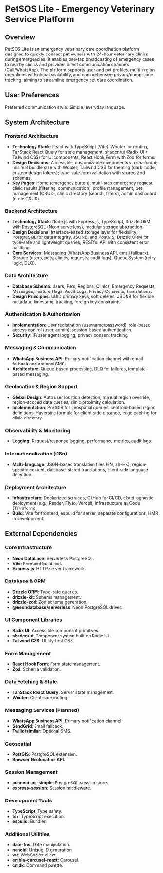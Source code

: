 # PetSOS Lite - Emergency Veterinary Service Platform

## Overview

PetSOS Lite is an emergency veterinary care coordination platform designed to quickly connect pet owners with 24-hour veterinary clinics during emergencies. It enables one-tap broadcasting of emergency cases to nearby clinics and provides direct communication channels (Call/WhatsApp). The platform supports user and pet profiles, multi-region operations with global scalability, and comprehensive privacy/compliance tracking, aiming to streamline emergency pet care coordination.

## User Preferences

Preferred communication style: Simple, everyday language.

## System Architecture

### Frontend Architecture
- **Technology Stack**: React with TypeScript (Vite), Wouter for routing, TanStack React Query for state management, shadcn/ui (Radix UI + Tailwind CSS) for UI components, React Hook Form with Zod for forms.
- **Design Decisions**: Accessible, customizable components via shadcn/ui; minimal bundle size with Wouter; Tailwind CSS for theming (dark mode, custom design tokens); type-safe form validation with shared Zod schemas.
- **Key Pages**: Home (emergency button), multi-step emergency request, clinic results (filtering, communication), profile management, pet management (CRUD), clinic directory (search, filters), admin dashboard (clinic CRUD).

### Backend Architecture
- **Technology Stack**: Node.js with Express.js, TypeScript, Drizzle ORM with PostgreSQL (Neon serverless), modular storage abstraction.
- **Design Decisions**: Interface-based storage layer for flexibility; PostgreSQL for data integrity, JSONB, and PostGIS; Drizzle ORM for type-safe and lightweight queries; RESTful API with consistent error handling.
- **Core Services**: Messaging (WhatsApp Business API, email fallback), Storage (users, pets, clinics, requests, audit logs), Queue System (retry logic, DLQ).

### Data Architecture
- **Database Schema**: Users, Pets, Regions, Clinics, Emergency Requests, Messages, Feature Flags, Audit Logs, Privacy Consents, Translations.
- **Design Principles**: UUID primary keys, soft deletes, JSONB for flexible metadata, timestamp tracking, foreign key constraints.

### Authentication & Authorization
- **Implementation**: User registration (username/password), role-based access control (user, admin), session-based authentication.
- **Security**: IP/user agent logging, privacy consent tracking.

### Messaging & Communication
- **WhatsApp Business API**: Primary notification channel with email fallback and optional SMS.
- **Architecture**: Queue-based processing, DLQ for failures, template-based messaging.

### Geolocation & Region Support
- **Global Design**: Auto user location detection, manual region override, region-scoped data queries, clinic proximity calculation.
- **Implementation**: PostGIS for geospatial queries, centroid-based region definitions, Haversine formula for client-side distance, edge caching for clinic directory.

### Observability & Monitoring
- **Logging**: Request/response logging, performance metrics, audit logs.

### Internationalization (i18n)
- **Multi-language**: JSON-based translation files (EN, zh-HK), region-specific content, database-stored translations, client-side language detection.

### Deployment Architecture
- **Infrastructure**: Dockerized services, GitHub for CI/CD, cloud-agnostic deployment (e.g., Render, Fly.io, Vercel), Infrastructure as Code (Terraform).
- **Build**: Vite for frontend, esbuild for server, separate configurations, HMR in development.

## External Dependencies

### Core Infrastructure
- **Neon Database**: Serverless PostgreSQL.
- **Vite**: Frontend build tool.
- **Express.js**: HTTP server framework.

### Database & ORM
- **Drizzle ORM**: Type-safe queries.
- **drizzle-kit**: Schema management.
- **drizzle-zod**: Zod schema generation.
- **@neondatabase/serverless**: Neon PostgreSQL driver.

### UI Component Libraries
- **Radix UI**: Accessible component primitives.
- **shadcn/ui**: Component system built on Radix UI.
- **Tailwind CSS**: Utility-first CSS.

### Form Management
- **React Hook Form**: Form state management.
- **Zod**: Schema validation.

### Data Fetching & State
- **TanStack React Query**: Server state management.
- **Wouter**: Client-side routing.

### Messaging Services (Planned)
- **WhatsApp Business API**: Primary notification channel.
- **SendGrid**: Email fallback.
- **Twilio/similar**: Optional SMS.

### Geospatial
- **PostGIS**: PostgreSQL extension.
- **Browser Geolocation API**.

### Session Management
- **connect-pg-simple**: PostgreSQL session store.
- **express-session**: Session middleware.

### Development Tools
- **TypeScript**: Type safety.
- **tsx**: TypeScript execution.
- **esbuild**: Bundler.

### Additional Utilities
- **date-fns**: Date manipulation.
- **nanoid**: Unique ID generation.
- **ws**: WebSocket client.
- **embla-carousel-react**: Carousel.
- **cmdk**: Command palette.